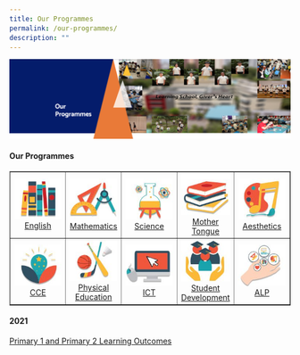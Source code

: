 ```yaml
---
title: Our Programmes
permalink: /our-programmes/
description: ""
---
```


<img src="/images/OurProgrammes1.png">
<h4><strong>Our Programmes</strong></h4>
<table style="border-collapse: collapse; width: 100%;" border="1">
<tbody>
<tr>
<td style="width: 20%;"><img src="/images/op1.jpg"><div style="text-align: center;"><a href="/our-programmes/IP-Core-Curriculum/English/">English</a></div></td>
<td style="width: 20%;"><img src="/images/op2.jpg"><div style="text-align: center;"><a href="/our-programmes/IP-Core-Curriculum/Mathematics/">Mathematics</a></div></td>
<td style="width: 20%;"><img src="/images/op3.jpg"><div style="text-align: center;"><a href="/our-programmes/IP-Core-Curriculum/Science/">Science</a></div></td>
<td style="width: 20%;"><img src="/images/op4.jpg"><div style="text-align: center;"><a href="/our-programmes/IP-Core-Curriculum/Mother-Tongue/">Mother Tongue</a></div></td>
<td style="width: 20%;"><img src="/images/op5.jpg"><div style="text-align: center;"><a href="/non-ip-core-curriculum/Aesthetics/">Aesthetics</a></div></td>
</tr>
<tr>
<td style="width: 20%;"><img src="/images/op6.jpg"><div style="text-align: center;"><a href="/non-ip-core-curriculum/CCE/">CCE</a></div></td>
<td style="width: 20%;"><img src="/images/op7.jpg"><div style="text-align: center;"><a href="/non-ip-core-curriculum/Physical-Education/">Physical Education</a></div></td>
<td style="width: 20%;"><img src="/images/op8.jpg"><div style="text-align: center;"><a href="/non-ip-core-curriculum/ICT/">ICT</a></div></td>
<td style="width: 20%;"><img src="/images/op9.jpg"><div style="text-align: center;"><a href="/non-ip-core-curriculum/Student-Development/">Student Development</a></div></td>
<td style="width: 20%;"><img src="/images/op10.jpg"><div style="text-align: center;"><a href="/our-programmes/Applied-Learning-Programme/ALP/">ALP</a></div></td>
</tr>
</tbody>
</table>
<h4><strong>2021</strong></h4>
<p><a href="/files/ZPS%20Learning%20Outcome%202021%20.pdf" target="_blank" rel="noopener">Primary 1 and Primary 2 Learning Outcomes</a></p>
